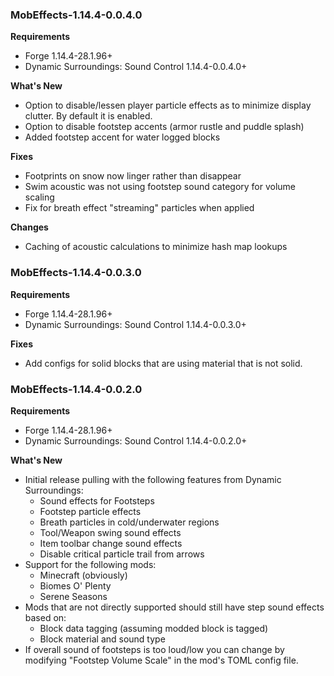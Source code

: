 ### MobEffects-1.14.4-0.0.4.0
**Requirements**
* Forge 1.14.4-28.1.96+
* Dynamic Surroundings: Sound Control 1.14.4-0.0.4.0+

**What's New**
* Option to disable/lessen player particle effects as to minimize display clutter.  By default it is enabled.
* Option to disable footstep accents (armor rustle and puddle splash)
* Added footstep accent for water logged blocks

**Fixes**
* Footprints on snow now linger rather than disappear
* Swim acoustic was not using footstep sound category for volume scaling
* Fix for breath effect "streaming" particles when applied

**Changes**
* Caching of acoustic calculations to minimize hash map lookups

### MobEffects-1.14.4-0.0.3.0
**Requirements**
* Forge 1.14.4-28.1.96+
* Dynamic Surroundings: Sound Control 1.14.4-0.0.3.0+

**Fixes**
* Add configs for solid blocks that are using material that is not solid.

### MobEffects-1.14.4-0.0.2.0
**Requirements**
* Forge 1.14.4-28.1.96+
* Dynamic Surroundings: Sound Control 1.14.4-0.0.2.0+

**What's New**
* Initial release pulling with the following features from Dynamic Surroundings:
  * Sound effects for Footsteps
  * Footstep particle effects
  * Breath particles in cold/underwater regions
  * Tool/Weapon swing sound effects
  * Item toolbar change sound effects
  * Disable critical particle trail from arrows
* Support for the following mods:
  * Minecraft (obviously)
  * Biomes O' Plenty
  * Serene Seasons
* Mods that are not directly supported should still have step sound effects based on:
  * Block data tagging (assuming modded block is tagged)
  * Block material and sound type
* If overall sound of footsteps is too loud/low you can change by modifying "Footstep Volume Scale" in the mod's TOML config file.
